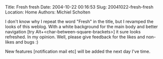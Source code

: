 Title: Fresh fresh
Date: 2004-10-22 00:16:53
Slug: 20041022-fresh-fresh
Location: Home
Authors: Michiel Scholten

<p>I don't know why I repeat the word "Fresh" in the title, but I revamped the looks of this weblog. With a white background for the main body and better navigation [try Alt+&lt;char-between-square-brackets&gt;] it sure looks refreshed. In my opinion. Well, please give feedback for the likes and non-likes and bugs :)</p>

<p>New features [notification mail etc] will be added the next day I've time.</p>